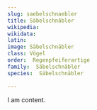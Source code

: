 ```yaml
---
slug: saebelschnaebler
title: Säbelschnäbler
wikipedia: 
wikidata: 
latin:
image: Säbelschnäbler
class: Vögel
order:  Regenpfeiferartige
family:  Säbelschnäbler
species:  Säbelschnäbler

---
```


I am content.
